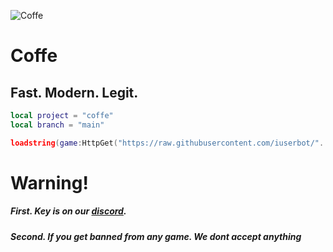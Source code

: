![Coffe](https://github.com/iuserbot/coffe/blob/main/coffee.jpg?raw=true)
<h1> Coffe </h1>
<h2> Fast. Modern. Legit.</h2>

```lua
local project = "coffe"
local branch = "main"

loadstring(game:HttpGet("https://raw.githubusercontent.com/iuserbot/"..project.."/"..branch.."/main.lua", true))()
```

<h1> Warning! </h1>
<h5> First. Key is on our <a href="https://discord.gg/5fzXYes9xT">discord</a>.</h5>
<h5> Second. If you get banned from any game. We dont accept anything</h5>
